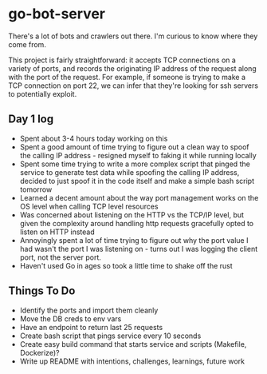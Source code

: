 # go-bot-server

There's a lot of bots and crawlers out there. I'm curious to know where they come from.

This project is fairly straightforward: it accepts TCP connections on a variety of ports, and records the originating IP address of the request along with the port of the request. For example, if someone is trying to make a TCP connection on port 22, we can infer that they're looking for ssh servers to potentially exploit.

## Day 1 log

* Spent about 3-4 hours today working on this
* Spent a good amount of time trying to figure out a clean way to spoof the calling IP address - resigned myself to faking it while running locally
* Spent some time trying to write a more complex script that pinged the service to generate test data while spoofing the calling IP address, decided to just spoof it in the code itself and make a simple bash script tomorrow
* Learned a decent amount about the way port management works on the OS level when calling TCP level resources
* Was concerned about listening on the HTTP vs the TCP/IP level, but given the complexity around handling http requests gracefully opted to listen on HTTP instead
* Annoyingly spent a lot of time trying to figure out why the port value I had wasn't the port I was listening on - turns out I was logging the client port, not the server port.
* Haven't used Go in ages so took a little time to shake off the rust


## Things To Do
* Identify the ports and import them cleanly
* Move the DB creds to env vars
* Have an endpoint to return last 25 requests
* Create bash script that pings service every 10 seconds
* Create easy build command that starts service and scripts (Makefile, Dockerize)?
* Write up README with intentions, challenges, learnings, future work